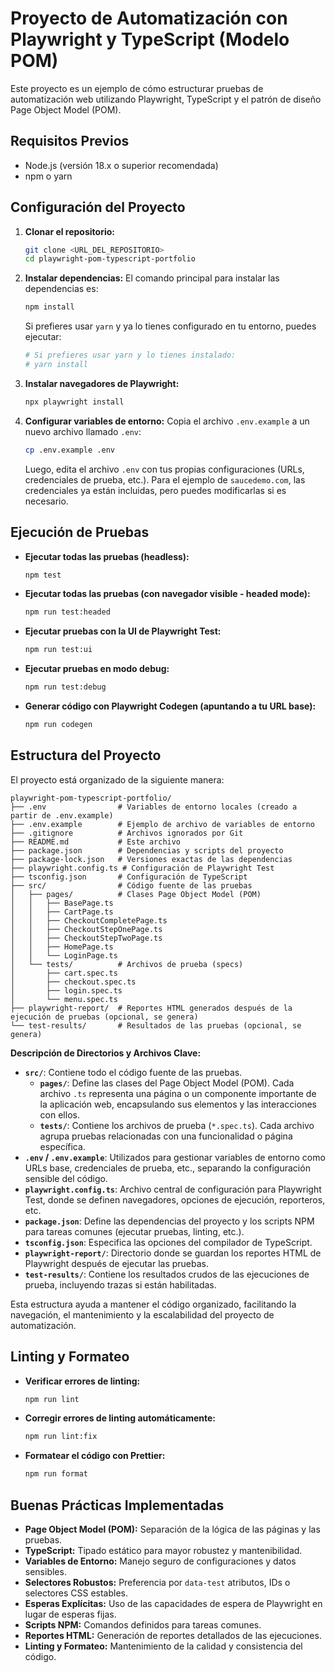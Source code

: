 # Proyecto de Automatización con Playwright y TypeScript (Modelo POM)

Este proyecto es un ejemplo de cómo estructurar pruebas de automatización web utilizando Playwright, TypeScript y el patrón de diseño Page Object Model (POM).

## Requisitos Previos

* Node.js (versión 18.x o superior recomendada)
* npm o yarn

## Configuración del Proyecto

1.  **Clonar el repositorio:**
    ```bash
    git clone <URL_DEL_REPOSITORIO>
    cd playwright-pom-typescript-portfolio
    ```

2.  **Instalar dependencias:**
    El comando principal para instalar las dependencias es:
    ```bash
    npm install
    ```
    Si prefieres usar `yarn` y ya lo tienes configurado en tu entorno, puedes ejecutar:
    ```bash
    # Si prefieres usar yarn y lo tienes instalado:
    # yarn install
    ```

3.  **Instalar navegadores de Playwright:**
    ```bash
    npx playwright install
    ```

4.  **Configurar variables de entorno:**
    Copia el archivo `.env.example` a un nuevo archivo llamado `.env`:
    ```bash
    cp .env.example .env
    ```
    Luego, edita el archivo `.env` con tus propias configuraciones (URLs, credenciales de prueba, etc.). Para el ejemplo de `saucedemo.com`, las credenciales ya están incluidas, pero puedes modificarlas si es necesario.

## Ejecución de Pruebas

* **Ejecutar todas las pruebas (headless):**
    ```bash
    npm test
    ```

* **Ejecutar todas las pruebas (con navegador visible - headed mode):**
    ```bash
    npm run test:headed
    ```

* **Ejecutar pruebas con la UI de Playwright Test:**
    ```bash
    npm run test:ui
    ```

* **Ejecutar pruebas en modo debug:**
    ```bash
    npm run test:debug
    ```

* **Generar código con Playwright Codegen (apuntando a tu URL base):**
    ```bash
    npm run codegen
    ```

## Estructura del Proyecto

El proyecto está organizado de la siguiente manera:

```
playwright-pom-typescript-portfolio/
├── .env                # Variables de entorno locales (creado a partir de .env.example)
├── .env.example        # Ejemplo de archivo de variables de entorno
├── .gitignore          # Archivos ignorados por Git
├── README.md           # Este archivo
├── package.json        # Dependencias y scripts del proyecto
├── package-lock.json   # Versiones exactas de las dependencias
├── playwright.config.ts # Configuración de Playwright Test
├── tsconfig.json       # Configuración de TypeScript
├── src/                # Código fuente de las pruebas
│   ├── pages/          # Clases Page Object Model (POM)
│   │   ├── BasePage.ts
│   │   ├── CartPage.ts
│   │   ├── CheckoutCompletePage.ts
│   │   ├── CheckoutStepOnePage.ts
│   │   ├── CheckoutStepTwoPage.ts
│   │   ├── HomePage.ts
│   │   └── LoginPage.ts
│   └── tests/          # Archivos de prueba (specs)
│       ├── cart.spec.ts
│       ├── checkout.spec.ts
│       ├── login.spec.ts
│       └── menu.spec.ts
├── playwright-report/  # Reportes HTML generados después de la ejecución de pruebas (opcional, se genera)
└── test-results/       # Resultados de las pruebas (opcional, se genera)
```

**Descripción de Directorios y Archivos Clave:**

*   **`src/`**: Contiene todo el código fuente de las pruebas.
    *   **`pages/`**: Define las clases del Page Object Model (POM). Cada archivo `.ts` representa una página o un componente importante de la aplicación web, encapsulando sus elementos y las interacciones con ellos.
    *   **`tests/`**: Contiene los archivos de prueba (`*.spec.ts`). Cada archivo agrupa pruebas relacionadas con una funcionalidad o página específica.
*   **`.env` / `.env.example`**: Utilizados para gestionar variables de entorno como URLs base, credenciales de prueba, etc., separando la configuración sensible del código.
*   **`playwright.config.ts`**: Archivo central de configuración para Playwright Test, donde se definen navegadores, opciones de ejecución, reporteros, etc.
*   **`package.json`**: Define las dependencias del proyecto y los scripts NPM para tareas comunes (ejecutar pruebas, linting, etc.).
*   **`tsconfig.json`**: Especifica las opciones del compilador de TypeScript.
*   **`playwright-report/`**: Directorio donde se guardan los reportes HTML de Playwright después de ejecutar las pruebas.
*   **`test-results/`**: Contiene los resultados crudos de las ejecuciones de prueba, incluyendo trazas si están habilitadas.

Esta estructura ayuda a mantener el código organizado, facilitando la navegación, el mantenimiento y la escalabilidad del proyecto de automatización.

## Linting y Formateo

* **Verificar errores de linting:**
    ```bash
    npm run lint
    ```
* **Corregir errores de linting automáticamente:**
    ```bash
    npm run lint:fix
    ```
* **Formatear el código con Prettier:**
    ```bash
    npm run format
    ```

## Buenas Prácticas Implementadas

* **Page Object Model (POM):** Separación de la lógica de las páginas y las pruebas.
* **TypeScript:** Tipado estático para mayor robustez y mantenibilidad.
* **Variables de Entorno:** Manejo seguro de configuraciones y datos sensibles.
* **Selectores Robustos:** Preferencia por `data-test` atributos, IDs o selectores CSS estables.
* **Esperas Explícitas:** Uso de las capacidades de espera de Playwright en lugar de esperas fijas.
* **Scripts NPM:** Comandos definidos para tareas comunes.
* **Reportes HTML:** Generación de reportes detallados de las ejecuciones.
* **Linting y Formateo:** Mantenimiento de la calidad y consistencia del código.

